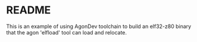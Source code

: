 # README

This is an example of using AgonDev toolchain to build an elf32-z80 binary
that the agon 'elfload' tool can load and relocate.
